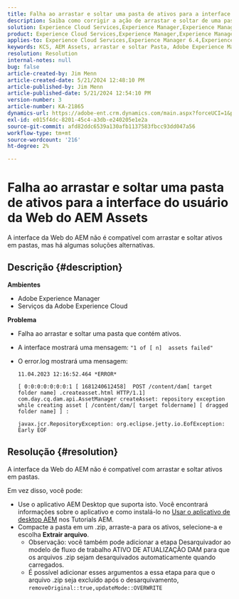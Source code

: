 ```yaml
---
title: Falha ao arrastar e soltar uma pasta de ativos para a interface do usuário da Web do AEM Assets
description: Saiba como corrigir a ação de arrastar e soltar de uma pasta que contém falhas de ativos no AEM.
solution: Experience Cloud Services,Experience Manager,Experience Manager as a Cloud Service
product: Experience Cloud Services,Experience Manager,Experience Manager as a Cloud Service
applies-to: Experience Cloud Services,Experience Manager 6.4,Experience Manager Assets,Experience Manager as a Cloud Service,Experience Manager 6.5
keywords: KCS, AEM Assets, arrastar e soltar Pasta, Adobe Experience Manager, Solução de problemas
resolution: Resolution
internal-notes: null
bug: false
article-created-by: Jim Menn
article-created-date: 5/21/2024 12:48:10 PM
article-published-by: Jim Menn
article-published-date: 5/21/2024 12:54:10 PM
version-number: 3
article-number: KA-21865
dynamics-url: https://adobe-ent.crm.dynamics.com/main.aspx?forceUCI=1&pagetype=entityrecord&etn=knowledgearticle&id=6e91f85a-7017-ef11-9f8a-6045bd006268
exl-id: e015f4dc-8201-45c4-a3db-e240205e1e2a
source-git-commit: afd82ddc6539a130afb1137583fbcc93dd047a56
workflow-type: tm+mt
source-wordcount: '216'
ht-degree: 2%

---
```


# Falha ao arrastar e soltar uma pasta de ativos para a interface do usuário da Web do AEM Assets


A interface da Web do AEM não é compatível com arrastar e soltar ativos em pastas, mas há algumas soluções alternativas.

## Descrição {#description}


<b>Ambientes</b>

- Adobe Experience Manager
- Serviços da Adobe Experience Cloud


<b>Problema</b>

- Falha ao arrastar e soltar uma pasta que contém ativos.
- A interface mostrará uma mensagem: `"1 of [ n]  assets failed"`
- O error.log mostrará uma mensagem:

  ```
  11.04.2023 12:16:52.464 *ERROR* 
  
  [ 0:0:0:0:0:0:0:1 [ 1681240612458]  POST /content/dam[ target folder name] .createasset.html HTTP/1.1]  com.day.cq.dam.api.AssetManager createAsset: repository exception while creating asset [ /content/dam/[ target foldername] [ dragged folder name] ] :
  
  javax.jcr.RepositoryException: org.eclipse.jetty.io.EofException: Early EOF
  ```



## Resolução {#resolution}


A interface da Web do AEM não é compatível com arrastar e soltar ativos em pastas.

Em vez disso, você pode:

- Use o aplicativo AEM Desktop que suporta isto. Você encontrará informações sobre o aplicativo e como instalá-lo no [Usar o aplicativo de desktop AEM](https://experienceleague.adobe.com/en/docs/experience-manager-learn/assets/creative-workflows/aem-desktop-app) nos Tutorials AEM.
- Compacte a pasta em um .zip, arraste-a para os ativos, selecione-a e escolha <b>Extrair arquivo</b>. 
   - Observação: você também pode adicionar a etapa Desarquivador ao modelo de fluxo de trabalho ATIVO DE ATUALIZAÇÃO DAM para que os arquivos .zip sejam desarquivados automaticamente quando carregados.
   - É possível adicionar esses argumentos a essa etapa para que o arquivo .zip seja excluído após o desarquivamento, `removeOriginal::true,updateMode::OVERWRITE`
